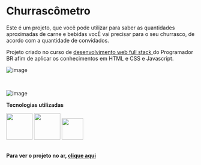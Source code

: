 # Churrascômetro

Este é um projeto, que você pode utilizar para saber as quantidades aproximadas de carne e bebidas vocÊ vai precisar para o seu churrasco,
de acordo com a quantidade de convidados.

Projeto criado no curso de <a target='_blank' href='https://programadorbr.com/'> desenvolvimento web full stack </a> do Programador BR afim
de aplicar os conhecimentos em HTML e CSS e Javascript.

![image](https://user-images.githubusercontent.com/33470634/184413999-24883700-777b-4635-b9cb-d74dfe1ed8d9.png)

<br>

![image](https://user-images.githubusercontent.com/33470634/184414081-318ac1ea-a553-4b34-ac38-f7c4d3ef0212.png)

**Tecnologias utilizadas**
<div>
  <img src='https://cdn-icons-png.flaticon.com/512/5968/5968267.png' width='70'/>
  <img src='https://cdn-icons-png.flaticon.com/512/5968/5968242.png' width='70'/>
  <img src='https://cdn-icons-png.flaticon.com/512/5968/5968292.png' width='57'/>
</div>

<br>

**Para ver o projeto no ar, <a target='_blank' href='https://martinezrafael.github.io/projeto-churrascometro/'>clique aqui</a>**
